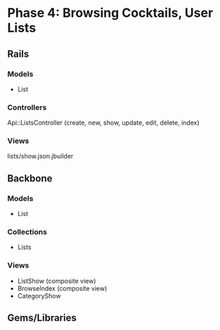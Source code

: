# Phase 4: Browsing Cocktails, User Lists

## Rails
### Models
* List

### Controllers
Api::ListsController (create, new, show, update, edit, delete, index)

### Views
lists/show.json.jbuilder

## Backbone
### Models
* List

### Collections
* Lists

### Views
* ListShow (composite view)
* BrowseIndex (composite view)
* CategoryShow

## Gems/Libraries
